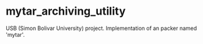 # mytar_archiving_utility
USB (Simon Bolivar University) project. Implementation of an packer named 'mytar'.

